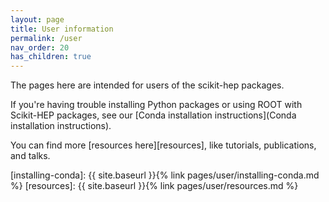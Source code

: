 ```yaml
---
layout: page
title: User information
permalink: /user
nav_order: 20
has_children: true
---
```


The pages here are intended for users of the scikit-hep packages.

If you're having trouble installing Python packages or using ROOT with Scikit-HEP packages, see our [Conda installation instructions](Conda installation instructions).

You can find more [resources here][resources], like tutorials, publications, and talks.

[installing-conda]: {{ site.baseurl }}{% link pages/user/installing-conda.md %}
[resources]: {{ site.baseurl }}{% link pages/user/resources.md %}
